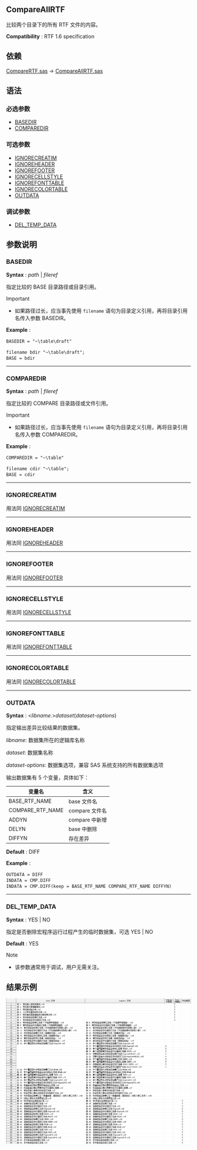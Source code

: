 ## CompareAllRTF

比较两个目录下的所有 RTF 文件的内容。

**Compatibility** : RTF 1.6 specification

## 依赖

[CompareRTF.sas](CompareRTF.md) -> [CompareAllRTF.sas](CompareAllRTF.md)

## 语法

### 必选参数

- [BASEDIR](#basedir)
- [COMPAREDIR](#comparedir)

### 可选参数

- [IGNORECREATIM](#ignorecreatim)
- [IGNOREHEADER](#ignoreheader)
- [IGNOREFOOTER](#ignorefooter)
- [IGNORECELLSTYLE](#ignorecellstyle)
- [IGNOREFONTTABLE](#ignorefonttable)
- [IGNORECOLORTABLE](#ignorecolortable)
- [OUTDATA](#outdata)

### 调试参数

- [DEL_TEMP_DATA](#del_temp_data)

## 参数说明

### BASEDIR

**Syntax** : _path_ | _fileref_

指定比较的 BASE 目录路径或目录引用。

> [!IMPORTANT]
>
> - 如果路径过长，应当事先使用 `filename` 语句为目录定义引用，再将目录引用名传入参数 BASEDIR。

**Example** :

```sas
BASEDIR = "~\table\draft"
```

```sas
filename bdir "~\table\draft";
BASE = bdir
```

---

### COMPAREDIR

**Syntax** : _path_ | _fileref_

指定比较的 COMPARE 目录路径或文件引用。

> [!IMPORTANT]
>
> - 如果路径过长，应当事先使用 `filename` 语句为目录定义引用，再将目录引用名传入参数 COMPAREDIR。

**Example** :

```sas
COMPAREDIR = "~\table"
```

```sas
filename cdir "~\table";
BASE = cdir
```

---

### IGNORECREATIM

用法同 [IGNORECREATIM](./CompareRTF.md#ignorecreatim)

---

### IGNOREHEADER

用法同 [IGNOREHEADER](./CompareRTF.md#ignoreheader)

---

### IGNOREFOOTER

用法同 [IGNOREFOOTER](./CompareRTF.md#ignorefooter)

---

### IGNORECELLSTYLE

用法同 [IGNORECELLSTYLE](./CompareRTF.md#ignorecellstyle)

---

### IGNOREFONTTABLE

用法同 [IGNOREFONTTABLE](./CompareRTF.md#ignorefonttable)

---

### IGNORECOLORTABLE

用法同 [IGNORECOLORTABLE](./CompareRTF.md#ignorecolortable)

---

### OUTDATA

**Syntax** : <_libname._>_dataset_(_dataset-options_)

指定输出差异比较结果的数据集。

_libname_: 数据集所在的逻辑库名称

_dataset_: 数据集名称

_dataset-options_: 数据集选项，兼容 SAS 系统支持的所有数据集选项

输出数据集有 5 个变量，具体如下：

| 变量名           | 含义           |
| ---------------- | -------------- |
| BASE_RTF_NAME    | base 文件名    |
| COMPARE_RTF_NAME | compare 文件名 |
| ADDYN            | compare 中新增 |
| DELYN            | base 中删除    |
| DIFFYN           | 存在差异       |

**Default** : DIFF

**Example** :

```sas
OUTDATA = DIFF
INDATA = CMP.DIFF
INDATA = CMP.DIFF(keep = BASE_RTF_NAME COMPARE_RTF_NAME DIFFYN)
```

---

### DEL_TEMP_DATA

**Syntax** : YES | NO

指定是否删除宏程序运行过程产生的临时数据集，可选 YES | NO

**Default** : YES

> [!NOTE]
>
> - 该参数通常用于调试，用户无需关注。

## 结果示例

![](./assets/CompareAllRTF-regular-result.png)
